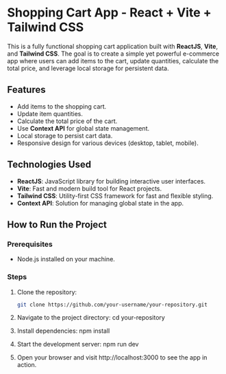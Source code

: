 # Shopping Cart App - React + Vite + Tailwind CSS

This is a fully functional shopping cart application built with **ReactJS**, **Vite**, and **Tailwind CSS**. The goal is to create a simple yet powerful e-commerce app where users can add items to the cart, update quantities, calculate the total price, and leverage local storage for persistent data.

## Features

- Add items to the shopping cart.
- Update item quantities.
- Calculate the total price of the cart.
- Use **Context API** for global state management.
- Local storage to persist cart data.
- Responsive design for various devices (desktop, tablet, mobile).

## Technologies Used

- **ReactJS**: JavaScript library for building interactive user interfaces.
- **Vite**: Fast and modern build tool for React projects.
- **Tailwind CSS**: Utility-first CSS framework for fast and flexible styling.
- **Context API**: Solution for managing global state in the app.

## How to Run the Project

### Prerequisites

- Node.js installed on your machine.

### Steps

1. Clone the repository:

   ```bash
   git clone https://github.com/your-username/your-repository.git

   ```

2. Navigate to the project directory:
   cd your-repository

3. Install dependencies:
   npm install

4. Start the development server:
   npm run dev

5. Open your browser and visit http://localhost:3000 to see the app in action.

